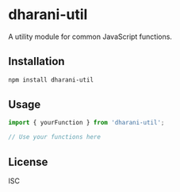 # dharani-util

A utility module for common JavaScript functions.

## Installation

```bash
npm install dharani-util
```

## Usage

```javascript
import { yourFunction } from 'dharani-util';

// Use your functions here
```

## License

ISC 